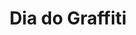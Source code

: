 ---
layout: post
title: "Dia do Graffiti"
slug: diadograffiti
source: http://diadograffiti.org/
screenshot: diadograffiti.png
---